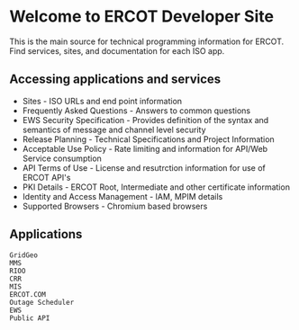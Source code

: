 # Welcome to ERCOT Developer Site

This is the main source for technical programming information for ERCOT. Find services, sites, and documentation for each ISO app.

## Accessing applications and services

* Sites - ISO URLs and end point information
* Frequently Asked Questions - Answers to common questions
* EWS Security Specification - Provides definition of the syntax and semantics of message and channel level security
* Release Planning - Technical Specifications and Project Information
* Acceptable Use Policy - Rate limiting and information for API/Web Service consumption
* API Terms of Use - License and resutrction information for use of ERCOT API's
* PKI Details - ERCOT Root, Intermediate and other certificate information
* Identity and Access Management - IAM, MPIM details
* Supported Browsers - Chromium based browsers 


## Applications

    GridGeo    
    MMS 
    RIOO
    CRR
    MIS
    ERCOT.COM
    Outage Scheduler
    EWS 
    Public API
    
    
